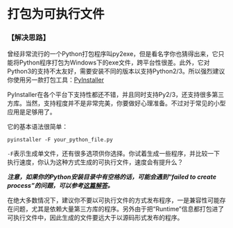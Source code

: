# 打包为可执行文件

### 【解决思路】

曾经非常流行的一个Python打包程序叫py2exe，但是看名字你也猜得出来，它只能将Python程序打包为Windows下的exe文件，跨平台性很差。此外，它对Python3的支持不太友好，需要安装不同的版本以支持Python2/3。所以强烈建议你使用另一款打包工具：[PyInstaller](https://pypi.python.org/pypi/PyInstaller/3.2)

PyInstaller在各个平台下支持性都还不错，并且同时支持Py2/3，还支持很多第三方库。当然，支持程度并不是非常完美，你要做好心理准备。不过对于常见的小型应用是足够用了。

它的基本语法很简单：

```
pyinstaller -F your_python_file.py
```

`-F`表示生成单文件，还有很多选项供你选择。你试着生成一些程序，并比较一下执行速度，你认为这种方式生成的可执行文件，速度会有提升么？

***注意，如果你的Python安装目录中有空格的话，可能会遇到“failed to create process”的问题，可以参考[这篇解答](http://stackoverflow.com/questions/31808180/installing-pyinstaller-via-pip-leads-to-failed-to-create-process)。***

在绝大多数情况下，建议你不要以可执行文件的方式发布程序，一是兼容性可能存在问题，尤其是依赖大量第三方库的程序。另外由于把“Runtime”信息都打包进了可执行文件中，因此生成的文件要远大于以源码形式发布的程序。



